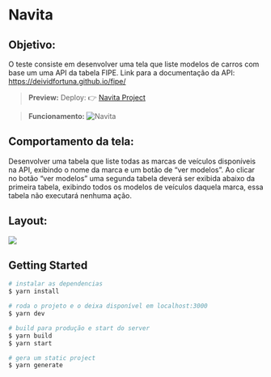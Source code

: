 # Navita

## Objetivo: 
O teste consiste em desenvolver uma tela que liste modelos de carros com base um uma API da
tabela FIPE.
Link para a documentação da API: https://deividfortuna.github.io/fipe/


> **Preview:**
> Deploy: 👉 [Navita Project](navita-ygcorrea.netlify.app)

> **Funcionamento:**
> ![Navita](https://user-images.githubusercontent.com/58710976/102702709-58cd7000-4244-11eb-8276-f3dca40e9ce8.gif)

## Comportamento da tela:
Desenvolver uma tabela que liste todas as marcas de veículos disponíveis na API, exibindo o nome
da marca e um botão de “ver modelos”.
Ao clicar no botão “ver modelos” uma segunda tabela deverá ser exibida abaixo da primeira
tabela, exibindo todos os modelos de veículos daquela marca, essa tabela não executará nenhuma
ação.

## Layout:

![](https://user-images.githubusercontent.com/58710976/102702408-15bdcd80-4241-11eb-9ce4-48a232f4c85d.png)



## Getting Started

```bash
# instalar as dependencias
$ yarn install

# roda o projeto e o deixa disponível em localhost:3000
$ yarn dev

# build para produção e start do server
$ yarn build
$ yarn start

# gera um static project
$ yarn generate
```

